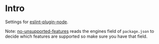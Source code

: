 # Intro

Settings for [eslint-plugin-node](https://github.com/mysticatea/eslint-plugin-node).

Note: [no-unsupported-features](https://github.com/mysticatea/eslint-plugin-node/blob/master/docs/rules/no-unsupported-features.md)
reads the engines field of `package.json` to decide which features are supported so make sure you
have that field.
